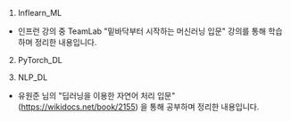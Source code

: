 1. Inflearn_ML
- 인프런 강의 중 TeamLab "밑바닥부터 시작하는 머신러닝 입문" 강의를 통해 학습하며 정리한 내용입니다.

2. PyTorch_DL

3. NLP_DL
- 유원준 님의 "딥러닝을 이용한 자연어 처리 입문"(https://wikidocs.net/book/2155) 을 통해 공부하며 정리한 내용입니다.
